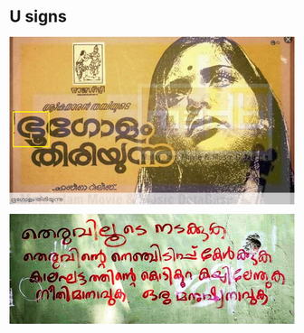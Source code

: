 # U signs

![1974 - ഭൂ with wrong? uu sign?](<../../.gitbook/assets/image (54).png>)

![Photo: Shaji Mullookkaran](<../../.gitbook/assets/image (64).png>)
